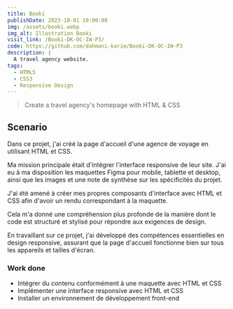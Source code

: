 ```yaml
---
title: Booki
publishDate: 2023-10-01 10:00:00
img: /assets/booki.webp
img_alt: Illustration Booki
visit_link: /Booki-DK-OC-IW-P3/
code: https://github.com/dahmani-karim/Booki-DK-OC-IW-P3
description: |
  A travel agency website.
tags:
  - HTML5
  - CSS3
  - Responsive Design
---
```


> Create a travel agency's homepage with HTML & CSS

## Scenario

Dans ce projet, j'ai créé la page d'accueil d'une agence de voyage en utilisant HTML et CSS. 

Ma mission principale était d'intégrer l'interface responsive de leur site. J'ai eu à ma disposition les maquettes Figma pour mobile, tablette et desktop, ainsi que les images et une note de synthèse sur les spécificités du projet.

J'ai été amené à créer mes propres composants d'interface avec HTML et CSS afin d'avoir un rendu correspondant à la maquette.

Cela m'a donné une compréhension plus profonde de la manière dont le code est structuré et stylisé pour répondre aux exigences de design.

En travaillant sur ce projet, j'ai développé des compétences essentielles en design responsive, assurant que la page d'accueil fonctionne bien sur tous les appareils et tailles d'écran.

### Work done

- Intégrer du contenu conformément à une maquette avec HTML et CSS
- Implémenter une interface responsive avec HTML et CSS
- Installer un environnement de développement front-end
